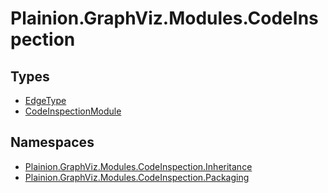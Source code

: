 
# Plainion.GraphViz.Modules.CodeInspection


## Types

* [EdgeType](EdgeType.md)
* [CodeInspectionModule](CodeInspectionModule.md)

## Namespaces

* [Plainion.GraphViz.Modules.CodeInspection.Inheritance](Inheritance/ReadMe.md)
* [Plainion.GraphViz.Modules.CodeInspection.Packaging](Packaging/ReadMe.md)
